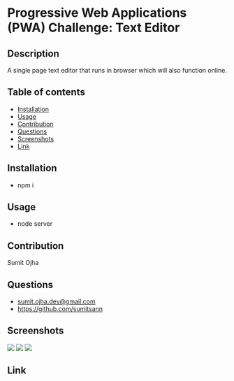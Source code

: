 # Progressive Web Applications (PWA) Challenge: Text Editor

## Description

A single page text editor that runs in browser which will also function online.

## Table of contents

- [Installation](#Installation)
- [Usage](#Usage)
- [Contribution](#Contribution)
- [Questions](#Questions)
- [Screenshots](#Screenshots)
- [Link](#Link)

## Installation

- npm i

## Usage

- node server

## Contribution

Sumit Ojha

## Questions

- sumit.ojha.dev@gmail.com
- https://github.com/sumitsann

## Screenshots

![](./assets/images/Screenshot-1.jpg)
![](./assets/images/Screenshot-2.jpg)
![](./assets/images/Screenshot-3.jpg)

## Link
